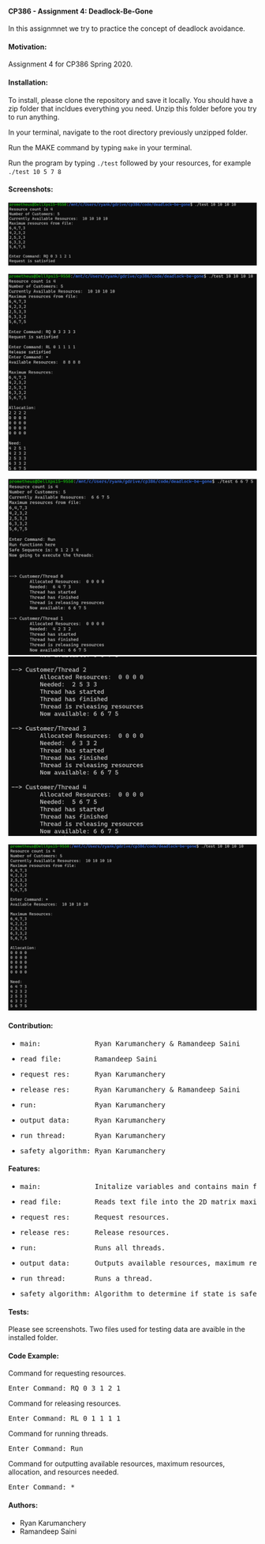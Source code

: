 #### CP386 - Assignment 4: Deadlock-Be-Gone
In this assignmnet we try to practice the concept of deadlock avoidance. 

#### Motivation: 
Assignment 4 for CP386 Spring 2020.
  
#### Installation:
To install, please clone the repository and save it locally. You should have a zip folder that incldues everything you need. Unzip this folder before you try to run anything. 

In your terminal, navigate to the root directory previously unzipped folder.

Run the MAKE command by typing `make` in your terminal.

Run the program by typing `./test` followed by your resources, for example `./test 10 5 7 8`

#### Screenshots:
![Request](/images/request.png)

![Release](/images/release.png)

![Run1](/images/run1.png)
![Run2](/images/run2.png)

![*](/images/star.png)

#### Contribution:
* <pre>main:             Ryan Karumanchery & Ramandeep Saini</pre>
* <pre>read_file:        Ramandeep Saini</pre>
* <pre>request_res:      Ryan Karumanchery</pre>
* <pre>release_res:      Ryan Karumanchery & Ramandeep Saini</pre>
* <pre>run:              Ryan Karumanchery</pre>
* <pre>output_data:      Ryan Karumanchery</pre>
* <pre>run_thread:       Ryan Karumanchery</pre>
* <pre>safety_algorithm: Ryan Karumanchery</pre>

#### Features:
* <pre>main:             Initalize variables and contains main function loop.</pre>     
* <pre>read_file:        Reads text file into the 2D matrix maximum.</pre>        
* <pre>request_res:      Request resources.</pre>        
* <pre>release_res:      Release resources.</pre>
* <pre>run:              Runs all threads.</pre>     
* <pre>output_data:      Outputs available resources, maximum resources, allocation, and resources needed.</pre>
* <pre>run_thread:       Runs a thread.</pre>
* <pre>safety_algorithm: Algorithm to determine if state is safe.</pre>

#### Tests:
Please see screenshots.
Two files used for testing data are avaible in the installed folder.

#### Code Example:
Command for requesting resources.
<pre>Enter Command: RQ 0 3 1 2 1</pre>

Command for releasing resources.
<pre>Enter Command: RL 0 1 1 1 1</pre>

Command for running threads.
<pre>Enter Command: Run</pre>

Command for outputting available resources, maximum 
resources, allocation, and resources needed.
<pre>Enter Command: *</pre>

#### Authors:
* Ryan Karumanchery
* Ramandeep Saini